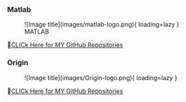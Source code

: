 
### **Matlab**

<figure markdown="span">
![Image title](images/matlab-logo.png){ loading=lazy }
  <figcaption>MATLAB</figcaption>
</figure>

🔗[CLICk Here for MY GitHub Repositories](https://github.com/Nusrat008/MATLAB)


### **Origin**

<figure markdown="span">
![Image title](images/Origin-logo.png){ loading=lazy }
  <figcaption></figcaption>
</figure>

🔗[CLICk Here for MY GitHub Repositories](https://github.com/Nusrat008/MATLAB)



